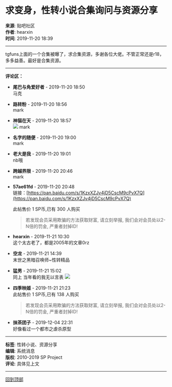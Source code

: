# 求变身，性转小说合集询问与资源分享

**来源**: 贴吧社区  
**作者**: hearxin  
**时间**: 2019-11-20 18:39  

---

tgfuns上面的一个合集被曝了，求合集资源，多谢各位大佬。不管正常还是r18，多多益善。最好是合集资源。

---

**评论区：**

- **尾巴与角爱好者** - 2019-11-20 18:50  
  马克
- **路转粉** - 2019-11-20 18:56  
  mark
- **神猫在天** - 2019-11-20 18:57  
  ![](images/post/smile/smallface/face101.jpg) mark
- **名字的随便** - 2019-11-20 19:00  
  mark
- **老大是我** - 2019-11-20 19:01  
  nb哦
- **跨越界限** - 2019-11-20 20:46  
  mark
- **57ae61fd** - 2019-11-20 20:48  
  链接：[https://pan.baidu.com/s/1KzxXZJv4jD5CscM9cPvX7Q](https://pan.baidu.com/s/1KzxXZJv4jD5CscM9cPvX7Q)
  
  此帖售价 1 SP币,已有 300 人购买  
  > 若发现会员采用欺骗的方法获取财富, 请立刻举报, 我们会对会员处以2-N倍的罚金, 严重者封掉ID!
  
- **hearxin** - 2019-11-21 10:30  
  这个太古老了，都是2005年的文章0rz
- **空龙** - 2019-11-21 14:39  
  末世之黑暗召唤师~性转精品
- **猛男** - 2019-11-21 15:02  
  同上 当年看的我无以言表 ![](images/post/smile/smallface/face108.jpg)
- **四季映姬** - 2019-11-21 21:23  
  此帖售价 1 SP币,已有 138 人购买  
  > 若发现会员采用欺骗的方法获取财富, 请立刻举报, 我们会对会员处以2-N倍的罚金, 严重者封掉ID!
  
- **抹茶团子** - 2019-12-04 22:31  
  好像看过一个都市之虐杀原型

---

**标签**: 性转小说、资源分享  
**编辑**: 系统消息  
**版权**: 2010-2019 SP Project  
**评论**: 具体见上文

---

[回到顶部](#求变身，性转小说合集询问与资源分享)